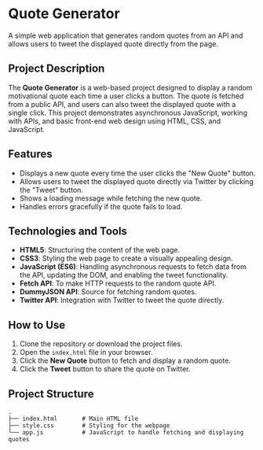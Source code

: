 # Quote Generator

A simple web application that generates random quotes from an API and allows users to tweet the displayed quote directly from the page.

## Project Description

The **Quote Generator** is a web-based project designed to display a random motivational quote each time a user clicks a button. The quote is fetched from a public API, and users can also tweet the displayed quote with a single click. This project demonstrates asynchronous JavaScript, working with APIs, and basic front-end web design using HTML, CSS, and JavaScript.

## Features

- Displays a new quote every time the user clicks the "New Quote" button.
- Allows users to tweet the displayed quote directly via Twitter by clicking the "Tweet" button.
- Shows a loading message while fetching the new quote.
- Handles errors gracefully if the quote fails to load.

## Technologies and Tools

- **HTML5**: Structuring the content of the web page.
- **CSS3**: Styling the web page to create a visually appealing design.
- **JavaScript (ES6)**: Handling asynchronous requests to fetch data from the API, updating the DOM, and enabling the tweet functionality.
- **Fetch API**: To make HTTP requests to the random quote API.
- **DummyJSON API**: Source for fetching random quotes.
- **Twitter API**: Integration with Twitter to tweet the quote directly.

## How to Use

1. Clone the repository or download the project files.
2. Open the `index.html` file in your browser.
3. Click the **New Quote** button to fetch and display a random quote.
4. Click the **Tweet** button to share the quote on Twitter.

## Project Structure

```plaintext
.
├── index.html       # Main HTML file
├── style.css        # Styling for the webpage
└── app.js           # JavaScript to handle fetching and displaying quotes




